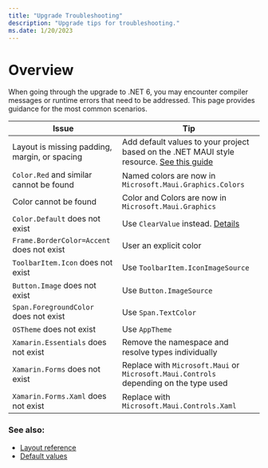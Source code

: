 ```yaml
---
title: "Upgrade Troubleshooting"
description: "Upgrade tips for troubleshooting."
ms.date: 1/20/2023
---
```


# Overview

When going through the upgrade to .NET 6, you may encounter compiler messages or runtime errors that need to be addressed. This page provides guidance for the most common scenarios.

| Issue    | Tip |
|---------|-------------|
| Layout is missing padding, margin, or spacing    | Add default values to your project based on the .NET MAUI style resource. [See this guide][0] |
| `Color.Red` and similar cannot be found | Named colors are now in `Microsoft.Maui.Graphics.Colors` |
| Color cannot be found | Color and Colors are now in `Microsoft.Maui.Graphics` |
| `Color.Default` does not exist | Use `ClearValue` instead. [Details](https://github.com/dotnet/upgrade-assistant/issues/592) |
| `Frame.BorderColor=Accent` does not exist | User an explicit color |
| `ToolbarItem.Icon` does not exist | Use `ToolbarItem.IconImageSource` |
| `Button.Image` does not exist | Use `Button.ImageSource` |
| `Span.ForegroundColor` does not exist | Use `Span.TextColor` |
| `OSTheme` does not exist | Use `AppTheme` |
| `Xamarin.Essentials` does not exist | Remove the namespace and resolve types individually |
| `Xamarin.Forms` does not exist | Replace with `Microsoft.Maui` or `Microsoft.Maui.Controls` depending on the type used |
| `Xamarin.Forms.Xaml` does not exist | Replace with `Microsoft.Maui.Controls.Xaml` |

### See also:

* [Layout reference][0]
* [Default values][1]

[0]: layout-reference.md
[1]: defaults.md
